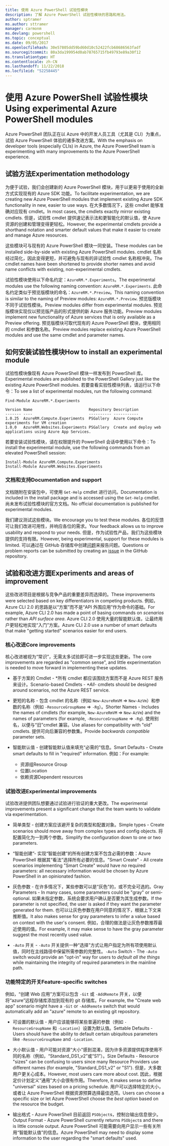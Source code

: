 ```yaml
---
title: 使用 Azure PowerShell 试验性模块
description: 了解 Azure PowerShell 试验性模块的思路和用法。
author: sptramer
ms.author: sttramer
manager: carmonm
ms.devlang: powershell
ms.topic: conceptual
ms.date: 09/05/2017
ms.openlocfilehash: 30e57805dd59bd60d10c52422fcb68686563fadf
ms.sourcegitcommit: 80a3da199954d0ab78765715fb49793e89a30f12
ms.translationtype: HT
ms.contentlocale: zh-CN
ms.lasthandoff: 11/22/2018
ms.locfileid: "52258445"
---
```

# <a name="using-experimental-azure-powershell-modules"></a><span data-ttu-id="ecd35-103">使用 Azure PowerShell 试验性模块</span><span class="sxs-lookup"><span data-stu-id="ecd35-103">Using experimental Azure PowerShell modules</span></span>

<span data-ttu-id="ecd35-104">Azure PowerShell 团队正在以 Azure 中的开发人员工具（尤其是 CLI）为重点，试验 Azure PowerShell 体验的诸多改进方案。</span><span class="sxs-lookup"><span data-stu-id="ecd35-104">With the emphasis on developer tools (especially CLIs) in Azure, the Azure PowerShell team is experimenting with many improvements to the Azure PowerShell experience.</span></span>

## <a name="experimentation-methodology"></a><span data-ttu-id="ecd35-105">试验方法</span><span class="sxs-lookup"><span data-stu-id="ecd35-105">Experimentation methodology</span></span>

<span data-ttu-id="ecd35-106">为便于试验，我们会创建新的 Azure PowerShell 模块，用于以更易于使用的全新方式实现现有的 Azure SDK 功能。</span><span class="sxs-lookup"><span data-stu-id="ecd35-106">To facilitate experimentation, we are creating new Azure PowerShell modules that implement existing Azure SDK functionality in new, easier to use ways.</span></span> <span data-ttu-id="ecd35-107">在大多数情况下，这些 cmdlet 能够准确对应现有 cmdlet。</span><span class="sxs-lookup"><span data-stu-id="ecd35-107">In most cases, the cmdlets exactly mirror existing cmdlets.</span></span> <span data-ttu-id="ecd35-108">但是，试验性 cmdlet 提供速记表示法和更智能化的默认值，使 Azure 资源的创建和管理变得更轻松。</span><span class="sxs-lookup"><span data-stu-id="ecd35-108">However, the experimental cmdlets provide a shorthand notation and smarter default values that make it easier to create and manage Azure resources.</span></span>

<span data-ttu-id="ecd35-109">这些模块可与现有的 Azure PowerShell 模块一同安装。</span><span class="sxs-lookup"><span data-stu-id="ecd35-109">These modules can be installed side-by-side with existing Azure PowerShell modules.</span></span> <span data-ttu-id="ecd35-110">cmdlet 名称经过简化，因此变得更短，并可避免与现有的非试验性 cmdlet 名称相冲突。</span><span class="sxs-lookup"><span data-stu-id="ecd35-110">The cmdlet names have been shortened to provide shorter names and avoid name conflicts with existing, non-experimental cmdlets.</span></span>

<span data-ttu-id="ecd35-111">试验性模块使用以下命名约定：`AzureRM.*.Experiments`。</span><span class="sxs-lookup"><span data-stu-id="ecd35-111">The experimental modules use the following naming convention: `AzureRM.*.Experiments`.</span></span> <span data-ttu-id="ecd35-112">此命名约定类似于预览版模块的命名：`AzureRM.*.Preview`。</span><span class="sxs-lookup"><span data-stu-id="ecd35-112">This naming convention is similar to the naming of Preview modules: `AzureRM.*.Preview`.</span></span> <span data-ttu-id="ecd35-113">预览版模块不同于试验性模块。</span><span class="sxs-lookup"><span data-stu-id="ecd35-113">Preview modules differ from experimental modules.</span></span> <span data-ttu-id="ecd35-114">预览版模块实现仅以预览版产品的形式提供的新 Azure 服务功能。</span><span class="sxs-lookup"><span data-stu-id="ecd35-114">Preview modules implement new functionality of Azure services that is only available as a Preview offering.</span></span> <span data-ttu-id="ecd35-115">预览版模块可取代现有的 Azure PowerShell 模块，使用相同的 cmdlet 和参数名称。</span><span class="sxs-lookup"><span data-stu-id="ecd35-115">Preview modules replace existing Azure PowerShell modules and use the same cmdlet and parameter names.</span></span>

## <a name="how-to-install-an-experimental-module"></a><span data-ttu-id="ecd35-116">如何安装试验性模块</span><span class="sxs-lookup"><span data-stu-id="ecd35-116">How to install an experimental module</span></span>

<span data-ttu-id="ecd35-117">试验性模块像现有 Azure PowerShell 模块一样发布到 PowerShell 库。</span><span class="sxs-lookup"><span data-stu-id="ecd35-117">Experimental modules are published to the PowerShell Gallery just like the existing Azure PowerShell modules.</span></span> <span data-ttu-id="ecd35-118">若要查看实验性模块列表，请运行以下命令：</span><span class="sxs-lookup"><span data-stu-id="ecd35-118">To see a list of experimental modules, run the following command:</span></span>

```powershell-interactive
Find-Module AzureRM.*.Experiments
```

```Output
Version Name                         Repository Description
------- ----                         ---------- -----------
1.0.25  AzureRM.Compute.Experiments  PSGallery  Azure Compute experiments for VM creation
1.0.0   AzureRM.Websites.Experiments PSGallery  Create and deploy web applications using Azure App Services.
```

<span data-ttu-id="ecd35-119">若要安装试验性模块，请在权限提升的 PowerShell 会话中使用以下命令：</span><span class="sxs-lookup"><span data-stu-id="ecd35-119">To install the experimental module, use the following commands from an elevated PowerShell session:</span></span>

```powershell-interactive
Install-Module AzureRM.Compute.Experiments
Install-Module AzureRM.Websites.Experiments
```

### <a name="documentation-and-support"></a><span data-ttu-id="ecd35-120">文档和支持</span><span class="sxs-lookup"><span data-stu-id="ecd35-120">Documentation and support</span></span>

<span data-ttu-id="ecd35-121">文档随附在安装包中，可使用 `Get-Help` cmdlet 进行访问。</span><span class="sxs-lookup"><span data-stu-id="ecd35-121">Documentation is included in the install package and is accessed using the `Get-Help` cmdlet.</span></span> <span data-ttu-id="ecd35-122">尚未发布试验性模块的官方文档。</span><span class="sxs-lookup"><span data-stu-id="ecd35-122">No official documentation is published for experimental modules.</span></span>

<span data-ttu-id="ecd35-123">我们建议测试这些模块。</span><span class="sxs-lookup"><span data-stu-id="ecd35-123">We encourage you to test these modules.</span></span> <span data-ttu-id="ecd35-124">各位的反馈可让我们改进可用性，并响应各位的需求。</span><span class="sxs-lookup"><span data-stu-id="ecd35-124">Your feedback allows us to improve usability and respond to your needs.</span></span> <span data-ttu-id="ecd35-125">但是，作为试验性产品，我们为这些模块提供的支持有限。</span><span class="sxs-lookup"><span data-stu-id="ecd35-125">However, being experimental, support for these modules is limited.</span></span> <span data-ttu-id="ecd35-126">可以通过在 GitHub 存储库中创建[问题](https://github.com/Azure/azure-powershell/issues)来报告问题。</span><span class="sxs-lookup"><span data-stu-id="ecd35-126">Questions or problem reports can be submitted by creating an [issue](https://github.com/Azure/azure-powershell/issues) in the GitHub repository.</span></span>

## <a name="experiments-and-areas-of-improvement"></a><span data-ttu-id="ecd35-127">试验和改进方面</span><span class="sxs-lookup"><span data-stu-id="ecd35-127">Experiments and areas of improvement</span></span>

<span data-ttu-id="ecd35-128">这些改进项目是根据与竞争产品的重要差异而选择的。</span><span class="sxs-lookup"><span data-stu-id="ecd35-128">These improvements were selected based on key differentiators in competing products.</span></span> <span data-ttu-id="ecd35-129">例如，Azure CLI 2.0 的思路是以“方案”而不是“API 外围应用”作为命令的基础。</span><span class="sxs-lookup"><span data-stu-id="ecd35-129">For example, Azure CLI 2.0 has made a point of basing commands on _scenarios_ rather than _API surface area_.</span></span>
<span data-ttu-id="ecd35-130">Azure CLI 2.0 使用大量的智能默认值，让最终用户更轻松地实现“入门”方案。</span><span class="sxs-lookup"><span data-stu-id="ecd35-130">Azure CLI 2.0 use a number of smart defaults that make "getting started" scenarios easier for end users.</span></span>

### <a name="core-improvements"></a><span data-ttu-id="ecd35-131">核心改进</span><span class="sxs-lookup"><span data-stu-id="ecd35-131">Core improvements</span></span>

<span data-ttu-id="ecd35-132">核心改进被视为“常识”，无需太多试验即可进一步实现这些更新。</span><span class="sxs-lookup"><span data-stu-id="ecd35-132">The core improvements are regarded as "common sense", and little experimentation is needed to move forward in implementing these updates.</span></span>

- <span data-ttu-id="ecd35-133">基于方案的 Cmdlet - \*所有 cmdlet 都应该围绕方案而不是 Azure REST 服务来设计。</span><span class="sxs-lookup"><span data-stu-id="ecd35-133">Scenario-based Cmdlets - <em>\*All</em>- cmdlets should be designed around scenarios, not the Azure REST service.</span></span>

- <span data-ttu-id="ecd35-134">更短的名称 - 包含 cmdlet 的名称（例如 `New-AzureRmVM` => `New-AzVm`）和参数的名称（例如 `-ResourceGroupName` => `-Rg`）。</span><span class="sxs-lookup"><span data-stu-id="ecd35-134">Shorter Names - Includes the names of cmdlets (for example, `New-AzureRmVM` => `New-AzVm`) and the names of parameters (for example, `-ResourceGroupName` => `-Rg`).</span></span> <span data-ttu-id="ecd35-135">使用别名，以便与“旧”cmdlet 兼容。</span><span class="sxs-lookup"><span data-stu-id="ecd35-135">Use aliases for compatibility with "old" cmdlets.</span></span> <span data-ttu-id="ecd35-136">提供可向后兼容的参数集。</span><span class="sxs-lookup"><span data-stu-id="ecd35-136">Provide _backwards compatible_ parameter sets.</span></span>

- <span data-ttu-id="ecd35-137">智能默认值 - 创建智能默认值来填充“必需的”信息。</span><span class="sxs-lookup"><span data-stu-id="ecd35-137">Smart Defaults - Create smart defaults to fill in "required" information.</span></span> <span data-ttu-id="ecd35-138">例如：</span><span class="sxs-lookup"><span data-stu-id="ecd35-138">For example:</span></span>
  - <span data-ttu-id="ecd35-139">资源组</span><span class="sxs-lookup"><span data-stu-id="ecd35-139">Resource Group</span></span>
  - <span data-ttu-id="ecd35-140">位置</span><span class="sxs-lookup"><span data-stu-id="ecd35-140">Location</span></span>
  - <span data-ttu-id="ecd35-141">依赖资源</span><span class="sxs-lookup"><span data-stu-id="ecd35-141">Dependent resources</span></span>

### <a name="experimental-improvements"></a><span data-ttu-id="ecd35-142">试验改进</span><span class="sxs-lookup"><span data-stu-id="ecd35-142">Experimental improvements</span></span>

<span data-ttu-id="ecd35-143">试验改进提供团队想要通过试验进行验证的重大更改。</span><span class="sxs-lookup"><span data-stu-id="ecd35-143">The experimental improvements present a significant change that the team wants to validate via experimentation.</span></span>

- <span data-ttu-id="ecd35-144">简单类型 - 创建方案应该避开复杂的类型和配置对象。</span><span class="sxs-lookup"><span data-stu-id="ecd35-144">Simple types - Create scenarios should move away from complex types and config objects.</span></span> <span data-ttu-id="ecd35-145">将配置简化为一到两个参数。</span><span class="sxs-lookup"><span data-stu-id="ecd35-145">Simplify the configuration down to one or two parameters.</span></span>

- <span data-ttu-id="ecd35-146">“智能创建”- 实现“智能创建”的所有创建方案不包含必需的参数：Azure PowerShell 根据其“看法”选择所有必要的信息。</span><span class="sxs-lookup"><span data-stu-id="ecd35-146">"Smart Create" - All create scenarios implementing "Smart Create" would have _no_ required parameters: all necessary information would be chosen by Azure PowerShell in an opinionated fashion.</span></span>

- <span data-ttu-id="ecd35-147">灰色参数 - 在许多情况下，某些参数可以是“灰色”的，或不完全可选的。</span><span class="sxs-lookup"><span data-stu-id="ecd35-147">Gray Parameters - In many cases, some parameters could be "gray" or semi-optional.</span></span> <span data-ttu-id="ecd35-148">如果未指定参数，系统会要求用户确认是否要为其生成参数。</span><span class="sxs-lookup"><span data-stu-id="ecd35-148">If the parameter is not specified, the user is asked if they want the parameter generated for them.</span></span> <span data-ttu-id="ecd35-149">也可以让灰色参数在用户同意的情况下，根据上下文来推断值。</span><span class="sxs-lookup"><span data-stu-id="ecd35-149">It also makes sense for gray parameters to infer a value based on context with the user's consent.</span></span>
  <span data-ttu-id="ecd35-150">例如，合理的做法是让灰色参数推荐最近使用的值。</span><span class="sxs-lookup"><span data-stu-id="ecd35-150">For example, it may make sense to have the gray parameter suggest the most recently used value.</span></span>

- <span data-ttu-id="ecd35-151">`-Auto` 开关 - `-Auto` 开关提供一种“选择”方式让用户指定为所有项使用默认值，同时在主线路径中保留所需参数的完整性。</span><span class="sxs-lookup"><span data-stu-id="ecd35-151">`-Auto` Switch - The `-Auto` switch would provide an "opt-in" way for users to _default all the things_ while maintaining the integrity of required parameters in the mainline path.</span></span>

### <a name="feature-specific-switches"></a><span data-ttu-id="ecd35-152">功能特定的开关</span><span class="sxs-lookup"><span data-stu-id="ecd35-152">Feature-specific switches</span></span>

<span data-ttu-id="ecd35-153">例如，“创建 Web 应用”方案可以包含 `-Git` 或 `-AddRemote` 开关，以便将“azure”远程存储库添加到现有的 git 存储库。</span><span class="sxs-lookup"><span data-stu-id="ecd35-153">For example, the "Create web app" scenario might have a `-Git` or `-AddRemote` switch that would automatically add an "azure" remote to an existing git repository.</span></span>

- <span data-ttu-id="ecd35-154">可设置的默认值 - 用户应该能够将某些普遍的参数（例如 `-ResourceGroupName` 和 `-Location`）设置为默认值。</span><span class="sxs-lookup"><span data-stu-id="ecd35-154">Settable Defaults - Users should have the ability to default certain ubiquitous parameters like `-ResourceGroupName` and `-Location`.</span></span>

- <span data-ttu-id="ecd35-155">大小默认值 - 用户可能对资源“大小”感到混淆，因为许多资源提供程序使用不同的名称（例如，“Standard\_DS1\_v2”或“S1”）。</span><span class="sxs-lookup"><span data-stu-id="ecd35-155">Size Defaults - Resource "sizes" can be confusing to users since many Resource Providers use different names (for example, "Standard\_DS1\_v2" or "S1").</span></span> <span data-ttu-id="ecd35-156">但是，大多数用户更关心成本。</span><span class="sxs-lookup"><span data-stu-id="ecd35-156">However, most users care more about cost.</span></span> <span data-ttu-id="ecd35-157">因此，根据定价计划定义“通用”大小会很有作用。</span><span class="sxs-lookup"><span data-stu-id="ecd35-157">Therefore, it makes sense to define "universal" sizes based on a pricing schedule.</span></span> <span data-ttu-id="ecd35-158">用户可以选择特定的大小，或者让 Azure PowerShell 根据资源预算选择最佳选项。</span><span class="sxs-lookup"><span data-stu-id="ecd35-158">Users can choose a specific size or let Azure PowerShell choose the _best option_ based on the resource the budget.</span></span>

- <span data-ttu-id="ecd35-159">输出格式 - Azure PowerShell 目前返回 `PSObject`s，控制台输出信息很少。</span><span class="sxs-lookup"><span data-stu-id="ecd35-159">Output Format - Azure PowerShell currently returns `PSObject`s and there is little console output.</span></span> <span data-ttu-id="ecd35-160">Azure PowerShell 可能需要向用户显示一些有关所用“智能默认值”的信息。</span><span class="sxs-lookup"><span data-stu-id="ecd35-160">Azure PowerShell may need to display some information to the user regarding the "smart defaults" used.</span></span>
